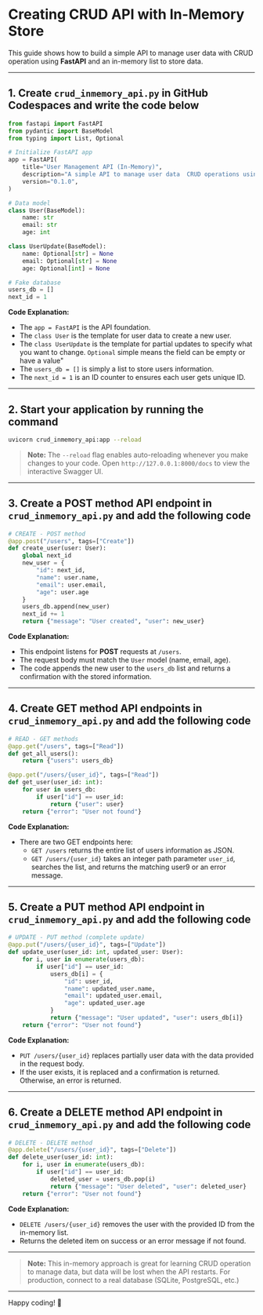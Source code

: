 # Creating CRUD API with In-Memory Store 

This guide shows how to build a simple API to manage user data with CRUD operation using **FastAPI** and an in-memory list to store data.

---

## 1. Create `crud_inmemory_api.py` in GitHub Codespaces and write the code below

```python
from fastapi import FastAPI
from pydantic import BaseModel
from typing import List, Optional

# Initialize FastAPI app
app = FastAPI(
    title="User Management API (In-Memory)",
    description="A simple API to manage user data  CRUD operations using an in-memory list.",
    version="0.1.0",
)

# Data model
class User(BaseModel):
    name: str
    email: str
    age: int

class UserUpdate(BaseModel):
    name: Optional[str] = None
    email: Optional[str] = None
    age: Optional[int] = None

# Fake database
users_db = []
next_id = 1
```
**Code Explanation:**
- The `app = FastAPI` is the API foundation.
- The `class User` is the template for user data to create a new user.
- The `class UserUpdate` is the template for partial updates to specify what you want to change. `Optional` simple means the field can be empty or have a value"
- The `users_db = []` is simply a list to store users information.
- The `next_id = 1` is an ID counter to ensures each user gets unique ID.
---

## 2. Start your application by running the command

```bash
uvicorn crud_inmemory_api:app --reload
```

> **Note:** The `--reload` flag enables auto-reloading whenever you make changes to your code. Open `http://127.0.0.1:8000/docs` to view the interactive Swagger UI.

---

## 3. Create a POST method API endpoint in `crud_inmemory_api.py` and add the following code

```python
# CREATE - POST method
@app.post("/users", tags=["Create"])
def create_user(user: User):
    global next_id
    new_user = {
        "id": next_id,
        "name": user.name,
        "email": user.email,
        "age": user.age
    }
    users_db.append(new_user)
    next_id += 1
    return {"message": "User created", "user": new_user}
```

**Code Explanation:**
- This endpoint listens for **POST** requests at `/users`.
- The request body must match the `User` model (name, email, age).
- The code appends the new user to the `users_db` list and returns a confirmation with the stored information.

---

## 4. Create GET method API endpoints in `crud_inmemory_api.py` and add the following code

```python
# READ - GET methods
@app.get("/users", tags=["Read"])
def get_all_users():
    return {"users": users_db}

@app.get("/users/{user_id}", tags=["Read"])
def get_user(user_id: int):
    for user in users_db:
        if user["id"] == user_id:
            return {"user": user}
    return {"error": "User not found"}
```

**Code Explanation:**
- There are two GET endpoints here:
    - `GET /users` returns the entire list of users information as JSON.
    - `GET /users/{user_id}` takes an integer path parameter `user_id`, searches the list, and returns the matching user9 or an error message.

---

## 5. Create a PUT method API endpoint in `crud_inmemory_api.py` and add the following code

```python
# UPDATE - PUT method (complete update)
@app.put("/users/{user_id}", tags=["Update"])
def update_user(user_id: int, updated_user: User):
    for i, user in enumerate(users_db):
        if user["id"] == user_id:
            users_db[i] = {
                "id": user_id,
                "name": updated_user.name,
                "email": updated_user.email,
                "age": updated_user.age
            }
            return {"message": "User updated", "user": users_db[i]}
    return {"error": "User not found"}
```

**Code Explanation:**
- `PUT /users/{user_id}` replaces partially user data with the data provided in the request body.
- If the user exists, it is replaced and a confirmation is returned. Otherwise, an error is returned.

---

## 6. Create a DELETE method API endpoint in `crud_inmemory_api.py` and add the following code

```python
# DELETE - DELETE method
@app.delete("/users/{user_id}", tags=["Delete"])
def delete_user(user_id: int):
    for i, user in enumerate(users_db):
        if user["id"] == user_id:
            deleted_user = users_db.pop(i)
            return {"message": "User deleted", "user": deleted_user}
    return {"error": "User not found"}
```

**Code Explanation:**
- `DELETE /users/{user_id}` removes the user with the provided ID from the in-memory list.
- Returns the deleted item on success or an error message if not found.

---

> **Note:** This in-memory approach is great for learning CRUD operation to manage data, but data will be lost when the API restarts. For production, connect to a real database (SQLite, PostgreSQL, etc.)

---

Happy coding! 🚀

